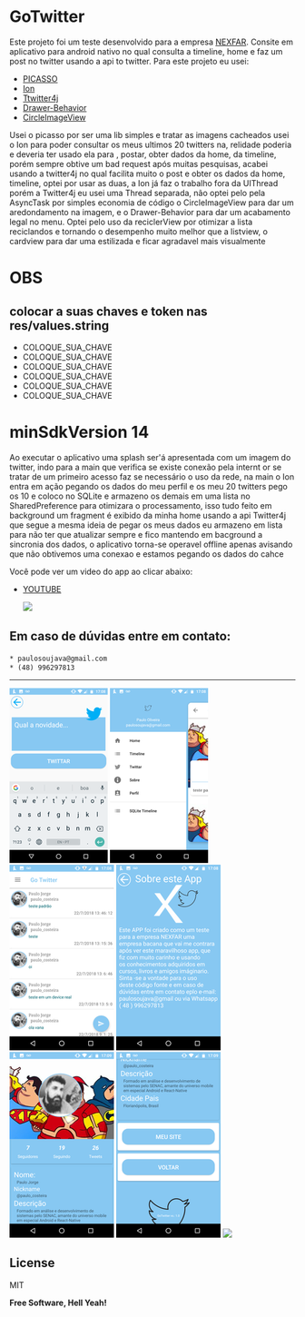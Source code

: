 # GoTwitter

Este projeto foi um teste desenvolvido para a empresa [NEXFAR](https://nexfar.com.br/).
Consite em aplicativo para android nativo no qual consulta a timeline, home e faz um post no twitter usando a api to twitter.
Para este projeto eu usei:

  - [PICASSO](http://square.github.io/picasso/)
  - [Ion](https://github.com/koush/ion)
  - [Ttwitter4j](http://twitter4j.org/en/code-examples.html)
  - [Drawer-Behavior](https://android-arsenal.com/details/1/6239)
  - [CircleImageView](https://github.com/hdodenhof/CircleImageView)
  
Usei  o picasso por ser uma lib simples e tratar as imagens cacheados usei o Ion para poder consultar os meus ultimos 20 twitters na, relidade poderia e deveria ter usado ela para , postar, obter dados da home, da timeline, porém sempre obtive um bad request após muitas pesquisas, acabei usando a twitter4j no qual facilita muito o post e obter os dados da home, timeline, optei por usar as duas, a Ion já faz o trabalho fora da UIThread porém a Twitter4j eu usei uma Thread separada, não optei pelo pela AsyncTask por simples economia de código   o  CircleImageView para dar um aredondamento na imagem, e o Drawer-Behavior para dar um acabamento legal no menu.
Optei pelo uso da reciclerView por otimizar a lista reciclandos e tornando o desempenho muito melhor que a listview, o cardview para dar uma estilizada e ficar agradavel mais visualmente 
 
 # OBS
 colocar a suas chaves e token nas res/values.string
 ---
   - <string name="SCREEN_NAME">COLOQUE_SUA_CHAVE</string>
   - <string name="CONSUMER_KEY">COLOQUE_SUA_CHAVE</string>
   - <string name="CONSUMER_SECRET">COLOQUE_SUA_CHAVE</string>
   - <string name="ACCESS_TOKEN_CREDENTIAL">COLOQUE_SUA_CHAVE</string>
   - <string name="ACCESS_TOKEN">COLOQUE_SUA_CHAVE</string>
   - <string name="CONSUMER_SECRET_TOKEN">COLOQUE_SUA_CHAVE</string>

#  minSdkVersion 14

 Ao executar o aplicativo uma splash ser'á apresentada com um imagem do twitter, indo para a main que verifica se existe conexão pela internt or se tratar de um primeiro acesso faz se necessário o uso da rede, na main o Ion entra em ação pegando os dados do meu perfil e os meu 20 twitters pego os 10 e coloco no SQLite e armazeno os demais em uma lista no SharedPreference para otimizara o processamento, isso tudo feito em background um fragment é exibido da minha home usando a api   Twitter4j que segue a mesma ideia de pegar os meus dados eu armazeno em lista para não ter que atualizar sempre e fico mantendo em bacground a sincronia dos dados, o aplicativo torna-se operavel offline apenas avisando que não obtivemos uma conexao e estamos pegando os dados do cahce


Você pode ver um video do app ao clicar abaixo:
  - [YOUTUBE](https://www.youtube.com/watch?v=KL6Kxq8wBb8)


     [![](https://i9.ytimg.com/vi/KL6Kxq8wBb8/default.jpg?sqp=CKTe09oF&rs=AOn4CLD8abphomeRYVnwR0488sZn6U05dw)](https://www.youtube.com/watch?v=KL6Kxq8wBb8)
  
 Em caso de dúvidas entre em contato: 
 ---
    * paulosoujava@gmail.com
    * (48) 996297813


---
![](https://raw.githubusercontent.com/paulosoujava/ConnectionDefault/master/Webp.net-resizeimage%20(1).png)
![](https://raw.githubusercontent.com/paulosoujava/ConnectionDefault/master/Webp.net-resizeimage%20(2).png)
![](https://raw.githubusercontent.com/paulosoujava/ConnectionDefault/master/Webp.net-resizeimage%20(3).png)
![](https://raw.githubusercontent.com/paulosoujava/ConnectionDefault/master/Webp.net-resizeimage%20(4).png)
![](https://raw.githubusercontent.com/paulosoujava/ConnectionDefault/master/Webp.net-resizeimage%20(5).png)
![](https://raw.githubusercontent.com/paulosoujava/ConnectionDefault/master/Webp.net-resizeimage%20(6).png)
![](https://raw.githubusercontent.com/paulosoujava/ConnectionDefault/master/Webp.net-resizeimage%20.png)


License
----

MIT


**Free Software, Hell Yeah!**



